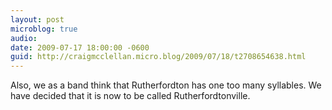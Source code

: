 ```yaml
---
layout: post
microblog: true
audio: 
date: 2009-07-17 18:00:00 -0600
guid: http://craigmcclellan.micro.blog/2009/07/18/t2708654638.html
---
```

Also, we as a band think that Rutherfordton has one too many syllables.  We have decided that it is now to be called Rutherfordtonville.

